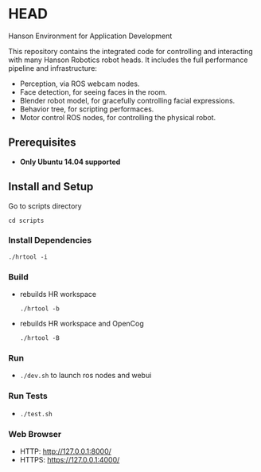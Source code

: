 # HEAD

Hanson Environment for Application Development

This repository contains the integrated code for controlling and
interacting with many Hanson Robotics robot heads. It includes the
full performance pipeline and infrastructure:

* Perception, via ROS webcam nodes.
* Face detection, for seeing faces in the room.
* Blender robot model, for gracefully controlling facial expressions.
* Behavior tree, for scripting performaces.
* Motor control ROS nodes, for controlling the physical robot.

## Prerequisites

 * **Only Ubuntu 14.04 supported**

## Install and Setup

Go to scripts directory

`cd scripts`

### Install Dependencies

`./hrtool -i`

### Build

- rebuilds HR workspace

   `./hrtool -b`

- rebuilds HR workspace and OpenCog

    `./hrtool -B`

### Run

- `./dev.sh` to launch ros nodes and webui

### Run Tests

- `./test.sh`

### Web Browser

- HTTP: http://127.0.0.1:8000/
- HTTPS: https://127.0.0.1:4000/

